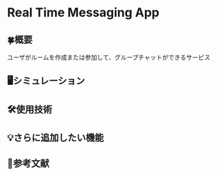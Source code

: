 # Real Time Messaging App

## 🍀概要
ユーザがルームを作成または参加して、グループチャットができるサービス

## 🖥シミュレーション

## 🛠使用技術

## 💡さらに追加したい機能

## 📄参考文献
